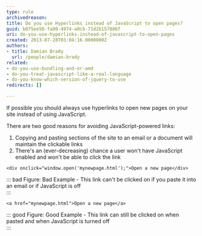 ```yaml
---
type: rule
archivedreason: 
title: Do you use Hyperlinks instead of JavaScript to open pages?
guid: b075ee50-fa00-4974-a0cb-71d2b157886f
uri: do-you-use-hyperlinks-instead-of-javascript-to-open-pages
created: 2013-07-28T03:04:16.0000000Z
authors:
- title: Damian Brady
  url: /people/damian-brady
related:
- do-you-use-bundling-and-or-amd
- do-you-treat-javascript-like-a-real-language
- do-you-know-which-version-of-jquery-to-use
redirects: []

---
```


If possible you should always use hyperlinks to open new pages on your site instead of using JavaScript.

<!--endintro-->

There are two good reasons for avoiding JavaScript-powered links:

1. Copying and pasting sections of the site to an email or a document will maintain the clickable links
2. There's an (ever-decreasing) chance a user won't have JavaScript enabled and won't be able to click the link





```
<div onclick="window.open('mynewpage.html');">Open a new page</div>
```




::: bad
Figure: Bad Example - This link can't be clicked on if you paste it into an email or if JavaScript is off  
:::





```
<a href="mynewpage.html">Open a new page</a>
```





::: good
Figure: Good Example - This link can still be clicked on when pasted and when JavaScript is turned off  
:::
